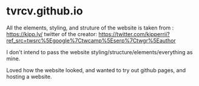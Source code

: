 # tvrcv.github.io

All the elements, styling, and struture of the website is taken from : https://kipp.ly/
twitter of the creator: https://twitter.com/kipperrii?ref_src=twsrc%5Egoogle%7Ctwcamp%5Eserp%7Ctwgr%5Eauthor

I don't intend to pass the website styling/structure/elements/everything as mine. 

Loved how the website looked, and wanted to try out github pages, and hosting a website.
